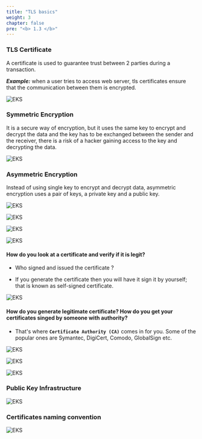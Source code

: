 ```yaml
---
title: "TLS basics"
weight: 3
chapter: false
pre: "<b> 1.3 </b>"
---
```


### TLS Certificate

A certificate is used to guarantee trust between 2 parties during a transaction.

**_Example:_** when a user tries to access web server, tls certificates ensure that the communication between them is encrypted.

  ![EKS](/images/0002/0001.png?featherlight=false&width=90pc)
  
  
### Symmetric Encryption
It is a secure way of encryption, but it uses the same key to encrypt and decrypt the data and the key has to be exchanged between the sender and the receiver, there is a risk of a hacker gaining access to the key and decrypting the data.

![EKS](/images/0002/0002.png?featherlight=false&width=90pc)
  
### Asymmetric Encryption
Instead of using single key to encrypt and decrypt data, asymmetric encryption uses a pair of keys, a private key and a public key.

![EKS](/images/0002/0003.png?featherlight=false&width=90pc)

![EKS](/images/0002/0004.png?featherlight=false&width=90pc)

![EKS](/images/0002/0005.png?featherlight=false&width=90pc)

![EKS](/images/0002/0006.png?featherlight=false&width=90pc)
  

#### How do you look at a certificate and verify if it is legit?

- Who signed and issued the certificate ?

- If you generate the certificate then you will have it sign it by yourself; that is known as self-signed certificate.

![EKS](/images/0002/0007.png?featherlight=false&width=90pc)

#### How do you generate legitimate certificate? How do you get your certificates singed by someone with authority?
- That's where **`Certificate Authority (CA)`** comes in for you. Some of the popular ones are Symantec, DigiCert, Comodo, GlobalSign etc.

![EKS](/images/0002/0008.png?featherlight=false&width=90pc)

![EKS](/images/0002/0009.png?featherlight=false&width=90pc)

![EKS](/images/0002/00010.png?featherlight=false&width=90pc)

### Public Key Infrastructure
   
![EKS](/images/0002/00011.png?featherlight=false&width=90pc)
   
### Certificates naming convention

![EKS](/images/0002/00012.png?featherlight=false&width=90pc)